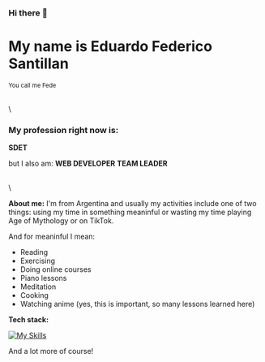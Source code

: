 ### Hi there 👋

# My name is Eduardo Federico Santillan
<sub>You call me Fede</sub>

\
\

### My profession right now is:

**SDET**

but I also am:
**WEB DEVELOPER**
**TEAM LEADER**

\
\

**About me:**
I'm from Argentina and usually my activities include one of two things: using my time in something meaninful or wasting my time playing Age of Mythology or on TikTok.

And for meaninful I mean:
- Reading
- Exercising
- Doing online courses
- Piano lessons
- Meditation
- Cooking
- Watching anime (yes, this is important, so many lessons learned here)

**Tech stack:**

[![My Skills](https://skillicons.dev/icons?i=laravel,mysql,selenium,java,linux,git,docker)](https://skillicons.dev)

And a lot more of course!


